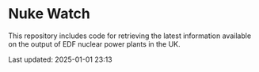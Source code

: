 # Nuke Watch

This repository includes code for retrieving the latest information available on the output of EDF nuclear power plants in the UK.

Last updated: 2025-01-01 23:13